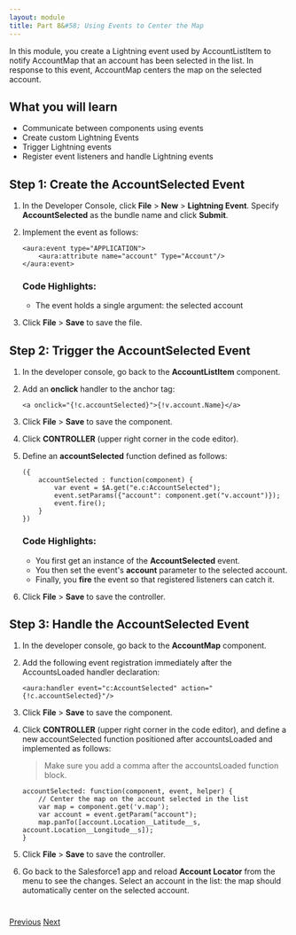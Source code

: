 ```yaml
---
layout: module
title: Part 8&#58; Using Events to Center the Map
---
```


In this module, you create a Lightning event used by AccountListItem to notify AccountMap that an account has been selected in the list. In response to this event, AccountMap centers the map on the selected account.

## What you will learn

- Communicate between components using events
- Create custom Lightning Events
- Trigger Lightning events
- Register event listeners and handle Lightning events

## Step 1: Create the AccountSelected Event

1. In the Developer Console, click **File** > **New** > **Lightning Event**. Specify **AccountSelected** as the bundle name and click **Submit**.

1. Implement the event as follows:

    ```
    <aura:event type="APPLICATION">
        <aura:attribute name="account" Type="Account"/>
    </aura:event>
    ```
    ### Code Highlights:
    - The event holds a single argument: the selected account

1. Click **File** > **Save** to save the file.

## Step 2: Trigger the AccountSelected Event

1. In the developer console, go back to the **AccountListItem** component.

2. Add an **onclick** handler to the anchor tag:

    ```
    <a onclick="{!c.accountSelected}">{!v.account.Name}</a>
    ```

1. Click **File** > **Save** to save the component.

1. Click **CONTROLLER** (upper right corner in the code editor).

1. Define an **accountSelected** function defined as follows:

    ```
    ({
        accountSelected : function(component) {
            var event = $A.get("e.c:AccountSelected");
            event.setParams({"account": component.get("v.account")});
            event.fire();
        }
    })
    ```

    ### Code Highlights:
    - You first get an instance of the **AccountSelected** event.
    - You then set the event's **account** parameter to the selected account.
    - Finally, you **fire** the event so that registered listeners can catch it.

1. Click **File** > **Save** to save the controller.


## Step 3: Handle the AccountSelected Event

1. In the developer console, go back to the **AccountMap** component.

1. Add the following event registration immediately after the AccountsLoaded handler declaration:

    ```
    <aura:handler event="c:AccountSelected" action="{!c.accountSelected}"/>

    ```

1. Click **File** > **Save** to save the component.

1. Click **CONTROLLER** (upper right corner in the code editor), and define a new accountSelected function positioned after accountsLoaded and implemented as follows:

    > Make sure you add a comma after the accountsLoaded function block.

    ```
    accountSelected: function(component, event, helper) {
        // Center the map on the account selected in the list
        var map = component.get('v.map');
        var account = event.getParam("account");
        map.panTo([account.Location__Latitude__s, account.Location__Longitude__s]);
    }
    ```

1. Click **File** > **Save** to save the controller.

1. Go back to the Salesforce1 app and reload **Account Locator** from the menu to see the changes. Select an account in the list: the map should automatically center on the selected account.

<div class="row" style="margin-top:40px;">
<div class="col-sm-12">
<a href="using-lightning-events.html" class="btn btn-default"><i class="glyphicon glyphicon-chevron-left"></i> Previous</a>
<a href="using-salesforce1-events.html" class="btn btn-default pull-right">Next <i class="glyphicon glyphicon-chevron-right"></i></a>
</div>
</div>
